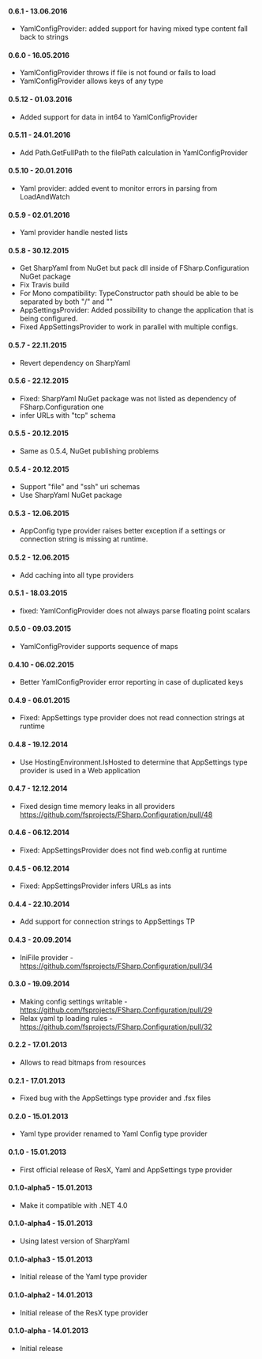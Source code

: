 #### 0.6.1 - 13.06.2016
* YamlConfigProvider: added support for having mixed type content fall back to strings

#### 0.6.0 - 16.05.2016
* YamlConfigProvider throws if file is not found or fails to load
* YamlConfigProvider allows keys of any type

#### 0.5.12 - 01.03.2016
* Added support for data in int64 to YamlConfigProvider

#### 0.5.11 - 24.01.2016
* Add Path.GetFullPath to the filePath calculation in YamlConfigProvider

#### 0.5.10 - 20.01.2016
* Yaml provider: added event to monitor errors in parsing from LoadAndWatch

#### 0.5.9 - 02.01.2016
* Yaml provider handle nested lists

#### 0.5.8 - 30.12.2015
* Get SharpYaml from NuGet but pack dll inside of FSharp.Configuration NuGet package
* Fix Travis build
* For Mono compatibility: TypeConstructor path should be able to be separated by both "/" and "\"
* AppSettingsProvider: Added possibility to change the application that is being configured.
* Fixed AppSettingsProvider to work in parallel with multiple configs.

#### 0.5.7 - 22.11.2015
* Revert dependency on SharpYaml

#### 0.5.6 - 22.12.2015
* Fixed: SharpYaml NuGet package was not listed as dependency of FSharp.Configuration one
* infer URLs with "tcp" schema

#### 0.5.5 - 20.12.2015
* Same as 0.5.4, NuGet publishing problems

#### 0.5.4 - 20.12.2015
* Support "file" and "ssh" uri schemas
* Use SharpYaml NuGet package

#### 0.5.3 - 12.06.2015
* AppConfig type provider raises better exception if a settings or connection string is missing at runtime.

#### 0.5.2 - 12.06.2015
* Add caching into all type providers

#### 0.5.1 - 18.03.2015
* fixed: YamlConfigProvider does not always parse floating point scalars 

#### 0.5.0 - 09.03.2015
* YamlConfigProvider supports sequence of maps

#### 0.4.10 - 06.02.2015
* Better YamlConfigProvider error reporting in case of duplicated keys

#### 0.4.9 - 06.01.2015
* Fixed: AppSettings type provider does not read connection strings at runtime

#### 0.4.8 - 19.12.2014
* Use HostingEnvironment.IsHosted to determine that AppSettings type provider is used in a Web application

#### 0.4.7 - 12.12.2014
* Fixed design time memory leaks in all providers https://github.com/fsprojects/FSharp.Configuration/pull/48

#### 0.4.6 - 06.12.2014
* Fixed: AppSettingsProvider does not find web.config at runtime

#### 0.4.5 - 06.12.2014
* Fixed: AppSettingsProvider infers URLs as ints

#### 0.4.4 - 22.10.2014
* Add support for connection strings to AppSettings TP

#### 0.4.3 - 20.09.2014
* IniFile provider - https://github.com/fsprojects/FSharp.Configuration/pull/34

#### 0.3.0 - 19.09.2014
* Making config settings writable -https://github.com/fsprojects/FSharp.Configuration/pull/29
* Relax yaml tp loading rules - https://github.com/fsprojects/FSharp.Configuration/pull/32

#### 0.2.2 - 17.01.2013
* Allows to read bitmaps from resources

#### 0.2.1 - 17.01.2013
* Fixed bug with the AppSettings type provider and .fsx files

#### 0.2.0 - 15.01.2013
* Yaml type provider renamed to Yaml Config type provider

#### 0.1.0 - 15.01.2013
* First official release of ResX, Yaml and AppSettings type provider

#### 0.1.0-alpha5 - 15.01.2013
* Make it compatible with .NET 4.0

#### 0.1.0-alpha4 - 15.01.2013
* Using latest version of SharpYaml

#### 0.1.0-alpha3 - 15.01.2013
* Initial release of the Yaml type provider

#### 0.1.0-alpha2 - 14.01.2013
* Initial release of the ResX type provider

#### 0.1.0-alpha - 14.01.2013
* Initial release

